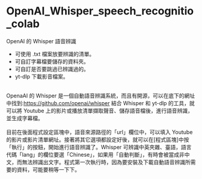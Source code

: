 # OpenAI_Whisper_speech_recognitio_colab
OpenAI 的 Whisper 語音辨識
* 可使用 .txt 檔案放要辨識的清單。
* 可自訂字幕檔要儲存的資料夾。
* 可自訂是否要跳過已辨識過的。
* yt-dlp 下載影音檔案。

<br> OpenaAI 的 Whisper 是一個自動語音辨識系統，而且有開源，可以在底下的網址中找到:https://github.com/openai/whisper 結合 Whisper 和 yt-dlp 的工具，就可以將 Youtube 上的影片或播放清單擷取聲音、儲存語音檔後，進行語音辨識，並生成字幕檔。</br>
<br> 目前在後面程式設定區塊中，語音來源路徑的「url」欄位中，可以填入 Youtube 的影片或影片清單網址。接著將其它選項都設定好後，就可以在[程式區塊]中按「執行」的按鈕，開始進行語音辨識了。Whisper 可辨識中英夾雜、臺語，語言代碼「lang」的欄位要選「Chinese」，如果用「自動判斷」，有時會被當成非中文，而無法辨識出文字。程式第一次執行時，因為要安裝及下載自動語音辨識所需要的資料，可能要稍等一下下。</br>
